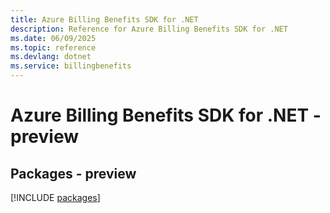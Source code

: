 ```yaml
---
title: Azure Billing Benefits SDK for .NET
description: Reference for Azure Billing Benefits SDK for .NET
ms.date: 06/09/2025
ms.topic: reference
ms.devlang: dotnet
ms.service: billingbenefits
---
```

# Azure Billing Benefits SDK for .NET - preview
## Packages - preview
[!INCLUDE [packages](billing-benefits-index.md)]